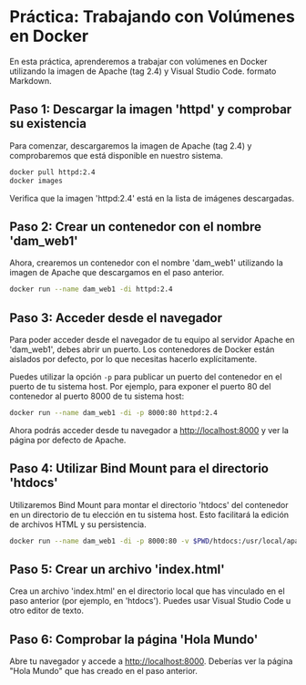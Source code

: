 # Práctica: Trabajando con Volúmenes en Docker

En esta práctica, aprenderemos a trabajar con volúmenes en Docker utilizando la imagen de Apache (tag 2.4) y Visual Studio Code. formato Markdown.

## Paso 1: Descargar la imagen 'httpd' y comprobar su existencia

Para comenzar, descargaremos la imagen de Apache (tag 2.4) y comprobaremos que está disponible en nuestro sistema.

```bash
docker pull httpd:2.4
docker images
```

Verifica que la imagen 'httpd:2.4' está en la lista de imágenes descargadas.

## Paso 2: Crear un contenedor con el nombre 'dam_web1'

Ahora, crearemos un contenedor con el nombre 'dam_web1' utilizando la imagen de Apache que descargamos en el paso anterior.

```bash
docker run --name dam_web1 -di httpd:2.4
```

## Paso 3: Acceder desde el navegador

Para poder acceder desde el navegador de tu equipo al servidor Apache en 'dam_web1', debes abrir un puerto. Los contenedores de Docker están aislados por defecto, por lo que necesitas hacerlo explícitamente.

Puedes utilizar la opción `-p` para publicar un puerto del contenedor en el puerto de tu sistema host. Por ejemplo, para exponer el puerto 80 del contenedor al puerto 8000 de tu sistema host:

```bash
docker run --name dam_web1 -di -p 8000:80 httpd:2.4
```

Ahora podrás acceder desde tu navegador a [http://localhost:8000](http://localhost:8000) y ver la página por defecto de Apache.

## Paso 4: Utilizar Bind Mount para el directorio 'htdocs'

Utilizaremos Bind Mount para montar el directorio 'htdocs' del contenedor en un directorio de tu elección en tu sistema host. Esto facilitará la edición de archivos HTML y su persistencia.

```bash
docker run --name dam_web1 -di -p 8000:80 -v $PWD/htdocs:/usr/local/apache2/htdocs/ httpd:2.4
```

## Paso 5: Crear un archivo 'index.html'

Crea un archivo 'index.html' en el directorio local que has vinculado en el paso anterior (por ejemplo, en 'htdocs'). Puedes usar Visual Studio Code u otro editor de texto.

## Paso 6: Comprobar la página 'Hola Mundo'

Abre tu navegador y accede a [http://localhost:8000](http://localhost:8000). Deberías ver la página "Hola Mundo" que has creado en el paso anterior.

